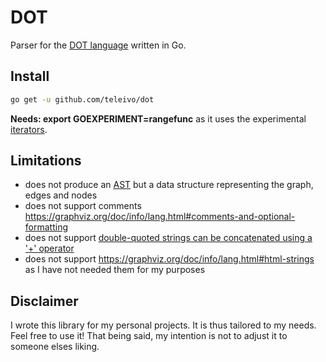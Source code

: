 # DOT

Parser for the [DOT language](https://graphviz.org/doc/info/lang.html) written in Go.

## Install

```sh
go get -u github.com/teleivo/dot
```

**Needs: export GOEXPERIMENT=rangefunc** as it uses the experimental [iterators](https://go.dev/wiki/RangefuncExperiment).

## Limitations

* does not produce an [AST](https://en.wikipedia.org/wiki/Abstract_syntax_tree) but a data structure
  representing the graph, edges and nodes
* does not support comments https://graphviz.org/doc/info/lang.html#comments-and-optional-formatting
* does not support [double-quoted strings can be concatenated using a '+'
operator](https://graphviz.org/doc/info/lang.html#comments-and-optional-formatting)
* does not support https://graphviz.org/doc/info/lang.html#html-strings as I have not needed them
for my purposes

## Disclaimer

I wrote this library for my personal projects. It is thus tailored to my needs. Feel free to use it!
That being said, my intention is not to adjust it to someone elses liking.

